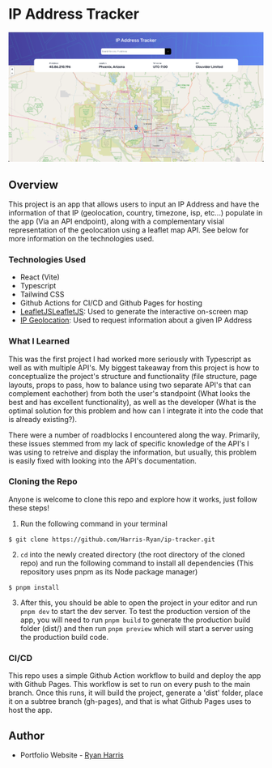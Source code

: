 # IP Address Tracker

![App Homepage](https://github.com/Harris-Ryan/ip-tracker/blob/main/src/assets/ip-tracker-homepage.png?raw=true)

## Overview

This project is an app that allows users to input an IP Address and have the information of that IP (geolocation, country, timezone, isp, etc...) populate in the app (Via an API endpoint), along with a complementary visial representation of the geolocation using a leaflet map API. See below for more information on the technologies used.

### Technologies Used

- React (Vite)
- Typescript
- Tailwind CSS
- Github Actions for CI/CD and Github Pages for hosting
- [LeafletJS](https://leafletjs.com/)[LeafletJS](https://leafletjs.com/): Used to generate the interactive on-screen map
- [IP Geolocation](https://ipgeolocation.io): Used to request information about a given IP Address

### What I Learned

This was the first project I had worked more seriously with Typescript as well as with multiple API's. My biggest takeaway from this project is how to conceptualize the project's structure and functionality (file structure, page layouts, props to pass, how to balance using two separate API's that can complement eachother) from both the user's standpoint (What looks the best and has excellent functionality), as well as the developer (What is the optimal solution for this problem and how can I integrate it into the code that is already existing?).

There were a number of roadblocks I encountered along the way. Primarily, these issues stemmed from my lack of specific knowledge of the API's I was using to retreive and display the information, but usually, this problem is easily fixed with looking into the API's documentation.

### Cloning the Repo

Anyone is welcome to clone this repo and explore how it works, just follow these steps!

1. Run the following command in your terminal

```console
$ git clone https://github.com/Harris-Ryan/ip-tracker.git
```

2. `cd` into the newly created directory (the root directory of the cloned repo) and run the following command to install all dependencies (This repository uses pnpm as its Node package manager)

```console
$ pnpm install
```

3. After this, you should be able to open the project in your editor and run `pnpm dev` to start the dev server. To test the production version of the app, you will need to run `pnpm build` to generate the production build folder (dist/) and then run `pnpm preview` which will start a server using the production build code.

### CI/CD

This repo uses a simple Github Action workflow to build and deploy the app with Github Pages. This workflow is set to run on every push to the main branch. Once this runs, it will build the project, generate a 'dist' folder, place it on a subtree branch (gh-pages), and that is what Github Pages uses to host the app.

## Author

- Portfolio Website - [Ryan Harris](https://www.eryanharris.com)
